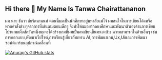 ## Hi there 👋 My Name Is Tanwa Chairattananon

ผม นาย ธันวา ชัยรัตนานนท์ ตอนนี้ผมเป็นนักศึกษาอยู่มหาลัยแม่โจ้ ผมสนใจในการเขียนโค้ดหรือพวกคำสั่งต่างๆจากการที่เล่นเกมตอนเด็กๆ จึงทำให้ผมอยากลองศึกษาและพัฒนาตัวเองด้านการเขียนโปรแกมเผื่อสักวันหนึ่งผมจะได้สร้างเกมที่ผมเป็นคนเขียนขึ้นมาเองบ้าง ความสามารถในด้านอื่นๆ
เช่นการออกเเบบ,พัฒนาเว็ปไซต์,การเรียนรู้เกี่ยวกับเทรน AI,การพัฒนาเกม,Ux,Uiและการพัฒนาซอฟต์แวร์บนอุปกรณ์เคลื่อนที่

[![Anurag's GitHub stats](https://github-readme-stats.vercel.app/api?username=Owenwa348)](https://github.com/anuraghazra/github-readme-stats)
